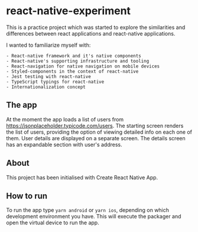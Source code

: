 # react-native-experiment

This is a practice project which was started to explore the similarities and differences 
between react applications and react-native applications.

I wanted to familiarize myself with:

    - React-native framework and it's native components
    - React-native's supporting infrastructure and tooling
    - React-navigation for native navigation on mobile devices
    - Styled-components in the context of react-native
    - Jest testing with react-native
    - TypeScript typings for react-native
    - Internationalization concept
  
## The app  
At the moment the app loads a list of users from https://jsonplaceholder.typicode.com/users. 
The starting screen renders the list of users, providing the option of viewing detailed info on each one of them.
User details are displayed on a separate screen. The details screen has an expandable section with user's address.

## About
This project has been initialised with Create React Native App.

## How to run
To run the app type `yarn android` or `yarn ios`, depending on which development environment you have.
This will execute the packager and open the virtual device to run the app.
